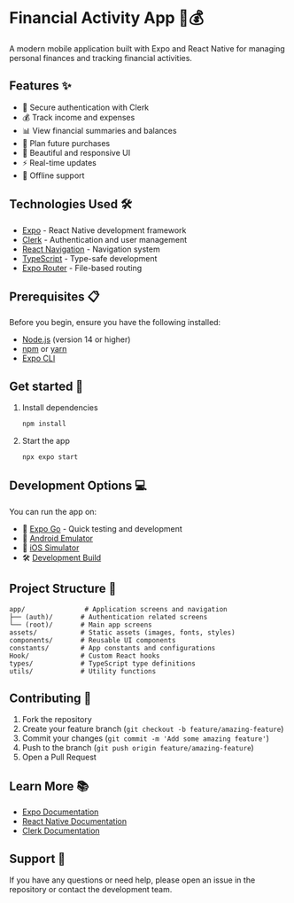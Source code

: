 # Financial Activity App 📱💰

A modern mobile application built with Expo and React Native for managing personal finances and tracking financial activities.

## Features ✨

- 🔐 Secure authentication with Clerk
- 💰 Track income and expenses
- 📊 View financial summaries and balances
- 🛒 Plan future purchases
- 📱 Beautiful and responsive UI
- ⚡ Real-time updates
- 🔄 Offline support

## Technologies Used 🛠

- [Expo](https://expo.dev) - React Native development framework
- [Clerk](https://clerk.dev) - Authentication and user management
- [React Navigation](https://reactnavigation.org) - Navigation system
- [TypeScript](https://www.typescriptlang.org/) - Type-safe development
- [Expo Router](https://docs.expo.dev/router/introduction/) - File-based routing

## Prerequisites 📋

Before you begin, ensure you have the following installed:
- [Node.js](https://nodejs.org/) (version 14 or higher)
- [npm](https://www.npmjs.com/) or [yarn](https://yarnpkg.com/)
- [Expo CLI](https://docs.expo.dev/workflow/expo-cli/)

## Get started 🚀

1. Install dependencies

   ```bash
   npm install
   ```

2. Start the app

   ```bash
   npx expo start
   ```

## Development Options 💻

You can run the app on:

- 📱 [Expo Go](https://expo.dev/go) - Quick testing and development
- 🤖 [Android Emulator](https://docs.expo.dev/workflow/android-studio-emulator/)
- 🍎 [iOS Simulator](https://docs.expo.dev/workflow/ios-simulator/)
- 🛠 [Development Build](https://docs.expo.dev/develop/development-builds/introduction/)

## Project Structure 📁

```
app/               # Application screens and navigation
├── (auth)/       # Authentication related screens
└── (root)/       # Main app screens
assets/           # Static assets (images, fonts, styles)
components/       # Reusable UI components
constants/        # App constants and configurations
Hook/             # Custom React hooks
types/            # TypeScript type definitions
utils/            # Utility functions
```

## Contributing 🤝

1. Fork the repository
2. Create your feature branch (`git checkout -b feature/amazing-feature`)
3. Commit your changes (`git commit -m 'Add some amazing feature'`)
4. Push to the branch (`git push origin feature/amazing-feature`)
5. Open a Pull Request

## Learn More 📚

- [Expo Documentation](https://docs.expo.dev/)
- [React Native Documentation](https://reactnative.dev/)
- [Clerk Documentation](https://clerk.dev/docs)

## Support 💪

If you have any questions or need help, please open an issue in the repository or contact the development team.
